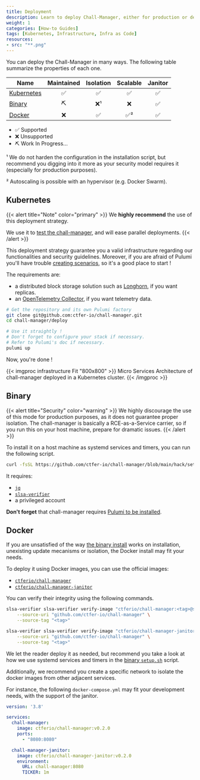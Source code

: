 ```yaml
---
title: Deployment
description: Learn to deploy Chall-Manager, either for production or development purposes.
weight: 1
categories: [How-to Guides]
tags: [Kubernetes, Infrastructure, Infra as Code]
resources:
- src: "**.png"
---
```


You can deploy the Chall-Manager in many ways.
The following table summarize the properties of each one.

| Name | Maintained | Isolation | Scalable | Janitor |
|---|:---:|:---:|:---:|:---:|
| [Kubernetes](#kubernetes) | ✅ | ✅ | ✅ | ✅ |
| [Binary](#binary) | ⛏️ | ❌¹ | ❌ | ✅ |
| [Docker](#docker) | ❌ | ✅ | ✅² | ✅ |

- ✅ Supported
- ❌ Unsupported
- ⛏️ Work In Progress...

¹ We do not harden the configuration in the installation script, but recommend you digging into it more as your security model requires it (especially for production purposes).

² Autoscaling is possible with an hypervisor (e.g. Docker Swarm).

## Kubernetes

{{< alert title="Note" color="primary" >}}
We **highly recommend** the use of this deployment strategy.

We use it to [test the chall-manager](/docs/chall-manager/design/testing), and will ease parallel deployments.
{{< /alert >}}

This deployment strategy guarantee you a valid infrastructure regarding our functionalities and security guidelines.
Moreover, if you are afraid of Pulumi you'll have trouble [creating scenarios](/docs/chall-manager/challmaker-guides/create-scenario), so it's a good place to start !

The requirements are:
- a distributed block storage solution such as [Longhorn](https://longhorn.io), if you want replicas.
- an [OpenTelemetry Collector](https://opentelemetry.io/docs/collector/), if you want telemetry data.

```bash
# Get the repository and its own Pulumi factory
git clone git@github.com:ctfer-io/chall-manager.git
cd chall-manager/deploy

# Use it straightly !
# Don't forget to configure your stack if necessary.
# Refer to Pulumi's doc if necessary.
pulumi up
```

Now, you're done !

{{< imgproc infrastructure Fit "800x800" >}}
Micro Services Architecture of chall-manager deployed in a Kubernetes cluster.
{{< /imgproc >}}

## Binary

{{< alert title="Security" color="warning" >}}
We highly discourage the use of this mode for production purposes, as it does not guarantee proper isolation.
The chall-manager is basically a RCE-as-a-Service carrier, so if you run this on your host machine, prepare for dramatic issues.
{{< /alert >}}

To install it on a host machine as systemd services and timers, you can run the following script.

```bash
curl -fsSL https://github.com/ctfer-io/chall-manager/blob/main/hack/setup.sh |  sh
```

It requires:
- [`jq`](https://github.com/jqlang/jq)
- [`slsa-verifier`](https://github.com/slsa-framework/slsa-verifier)
- a privileged account

**Don't forget** that chall-manager requires [Pulumi to be installed](https://www.pulumi.com/docs/iac/download-install/).

## Docker

If you are unsatisfied of the way [the binary install](#binary) works on installation, unexisting update mecanisms or isolation, the Docker install may fit your needs.

To deploy it using Docker images, you can use the official images:
- [`ctferio/chall-manager`](https://hub.docker.com/repository/docker/ctferio/chall-manager/general)
- [`ctferio/chall-manager-janitor`](https://hub.docker.com/repository/docker/ctferio/chall-manager-janitor/general)

You can verify their integrity using the following commands.

```bash
slsa-verifier slsa-verifier verify-image "ctferio/chall-manager:<tag>@sha256:<digest>" \
    --source-uri "github.com/ctfer-io/chall-manager" \
    --source-tag "<tag>"

slsa-verifier slsa-verifier verify-image "ctferio/chall-manager-janitor:<tag>@sha256:<digest>" \
    --source-uri "github.com/ctfer-io/chall-manager" \
    --source-tag "<tag>"
```

We let the reader deploy it as needed, but recommend you take a look at how we use systemd services and timers in the [binary `setup.sh`](https://github.com/ctfer-io/chall-manager/blob/main/hack/setup.sh) script.

Additionally, we recommend you create a specific network to isolate the docker images from other adjacent services.

For instance, the following `docker-compose.yml` may fit your development needs, with the support of the janitor.

```yaml
version: '3.8'

services:
  chall-manager:
    image: ctferio/chall-manager:v0.2.0
    ports:
      - "8080:8080"

  chall-manager-janitor:
    image: ctferio/chall-manager-janitor:v0.2.0
    environment:
      URL: chall-manager:8080
      TICKER: 1m
```
